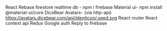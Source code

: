 React
Rebase firestore realtime db - npm i firebase
Material ui- npm install @material-ui/core
DiceBear Avatars- (via http-api) https://avatars.dicebear.com/api/identicon/:seed.svg
React router
React context api
Redux
Google auth
Reply to firebase
